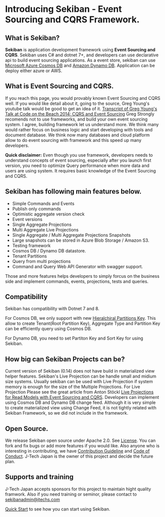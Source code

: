 # Introducing Sekiban - Event Sourcing and CQRS Framework.

## What is Sekiban?

**Sekiban** is application development framework using **Event Sourcing and CQRS**. Sekiban uses C# and dotnet 7+, and developers can use declarative api to build event sourcing applications. As a event store, sekiban can use [Microsoft Azure Cosmos DB](https://azure.microsoft.com/en-us/products/cosmos-db) and [Amazon Dynamo DB](https://aws.amazon.com/dynamodb/). Application can be deploy either azure or AWS.

## What is Event Sourcing and CQRS.
If you reach this page, you would provably known Event Sourcing and CQRS well. If you would like detail about it, going to the source, Greg Young's youtube talk would be good to get an idea of it. [Transcript of Greg Young's Talk at Code on the Beach 2014: CQRS and Event Sourcing](https://www.eventstore.com/blog/transcript-of-greg-youngs-talk-at-code-on-the-beach-2014-cqrs-and-event-sourcing)
Greg Strongly recomends not to use frameworks, and build your own event sourcing system. I agree, building framework let us understand more. We think many would rather focus on business logic and start developing with tools and document database. We think now many databases and cloud platform allow to do event sourcing with framework and this speed up many developers. 

**Quick disclaimer:** Even though you use framework, developers needs to understand concepts of event sourcing, especially after you launch first version, you need to optimize Query performance when more data and users are using system. It requires basic knowledge of the Event Sourcing and CQRS.

## Sekiban has following main features below.

- Simple Commands and Events
- Publish only commands
- Optimistic aggregate version check
- Event versions
- Single Aggregate Projections
- Multi Aggregate Live Projections
- Single Aggregate / Multi Aggregate Projections Snapshots
- Large snapshots can be stored in Azure Blob Storage / Amazon S3.
- Testing framework
- Cosmos DB / Dynamo DB datastore.
- Tenant Partitions
- Query from multi projections
- Command and Query Web API Generator with swagger support.

Those and more features helps developers to simply forcus on the business side and implement commands, events, projections, tests and queries.

## Compatibility

Sekiban has compatibility with Dotnet 7 and 8. 

For Cosmos DB, we only support with new [Hieralchiral Partitions Key](https://learn.microsoft.com/en-us/azure/cosmos-db/hierarchical-partition-keys?tabs=net-v3%2Cbicep). This allow to create Tenant(Root Partition Key), Aggregate Type and Partition Key can be efficiently query using Cosmos DB.

For Dynamo DB, you need to set Partiton Key and Sort Key for using Sekiban.

## How big can Sekiban Projects can be?
Current version of Sekiban (0.14) does not have build in materialized view helper features. Sekiban's Live Projection can be handle small and midium size systems. Usually sekiban can be used with Live Projection if system memory is enough for the size of the Multiple Projections. For Live Projection Please see the great article from Anton Stöckl [Live Projections for Read Models with Event Sourcing and CQRS](https://medium.com/@TonyBologni/live-projections-for-read-models-with-event-sourcing-and-cqrs-42dd18b19fd0). Developers can implement using Cosmos DB and Dynamo DB change feed. Although it is very simple to create materialized view using Change Feed, it is not tightly related with Sekiban Framework, so we did not include in the framework.

## Open Source.
We release Sekiban open source under Apache 2.0. See [License](https://github.com/J-Tech-Japan/Sekiban/blob/main/LICENSE). You can fork and fix bugs or add more features if you would like. Also anyone who is interesting in contributing, we have [Contribution Guideline](https://github.com/J-Tech-Japan/Sekiban/blob/main/CONTRIBUTING.md) and [Code of Conduct](https://github.com/J-Tech-Japan/Sekiban/blob/main/CODE_OF_CONDUCT.md). J-Tech Japan is the owner of this project and decide the future plan.

## Supports and training
J-Tech Japan accepts sponsors for this project to maintain hight quality framwork. Also if you need training or seminor, please contact to [sekibanadmin@jtechs.com](mailto:sekibanadmin@jtechs.com)



[Quick Start](./quick-start.md) to see how you can start using Sekiban.